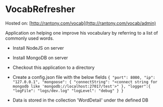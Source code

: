 ﻿# VocabRefresher

Hosted on: [http://rantony.com/vocab](http://rantony.com/vocab/admin)

Application on helping one improve his vocabulary by referring to a list of commonly used words.

- Install NodeJS on server
- Install MongoDB on server
- Checkout this application to a directory
- Create a config.json file with the below fields
`{
  "port": 8000,
  "ip": "127.0.0.1",
  "mongoose": {
    "connectString": "<connect string for mongodb like 'mongodb://localhost:27017/test'>"
  },
  "logger":{
  	  "logFile": "logs/dev.log"
	  "logLevel": "debug"
  }
}`

- Data is stored in the collection 'WordDetail' under the defined DB
